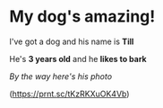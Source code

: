 # My dog's amazing!

I've got a dog and his name is __Till__

He's __3 years old__ and he __likes to bark__

_By the way here's his photo_

(https://prnt.sc/tKzRKXuOK4Vb)
